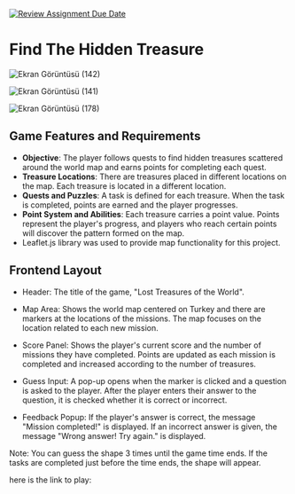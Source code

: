 [![Review Assignment Due Date](https://classroom.github.com/assets/deadline-readme-button-22041afd0340ce965d47ae6ef1cefeee28c7c493a6346c4f15d667ab976d596c.svg)](https://classroom.github.com/a/ATV5e7Id)

 # Find The Hidden Treasure

![Ekran Görüntüsü (142)](https://github.com/user-attachments/assets/faabbad4-7478-44b6-a6b0-5239f9876371)


![Ekran Görüntüsü (141)](https://github.com/user-attachments/assets/c8b082f4-657a-4dc6-8932-61d094cd401e)



![Ekran Görüntüsü (178)](https://github.com/user-attachments/assets/e02affda-9430-43b3-8b0b-1671931f660f)






  ## Game Features and Requirements

- **Objective**:  The player follows quests to find hidden treasures scattered around the world map and earns points for completing each quest.
- **Treasure Locations**: There are treasures placed in different locations on the map. Each treasure is located in a different location.
- **Quests and Puzzles**:  A task is defined for each treasure. When the task is completed, points are earned and the player progresses.
- **Point System and Abilities**:  Each treasure carries a point value. Points represent the player's progress, and players who reach certain points will discover the pattern formed on the map.
- Leaflet.js library was used to provide map functionality for this project.

## Frontend Layout

- Header:
The title of the game, "Lost Treasures of the World".

- Map Area:
Shows the world map centered on Turkey and there are markers at the locations of the missions.
The map focuses on the location related to each new mission.

- Score Panel:
Shows the player's current score and the number of missions they have completed.
Points are updated as each mission is completed and increased according to the number of treasures.

- Guess Input:
A pop-up opens when the marker is clicked and a question is asked to the player.
After the player enters their answer to the question, it is checked whether it is correct or incorrect.

- Feedback Popup:
If the player's answer is correct, the message "Mission completed!" is displayed.
If an incorrect answer is given, the message "Wrong answer! Try again." is displayed.


Note: You can guess the shape 3 times until the game time ends. If the tasks are completed just before the time ends, the shape will appear.

here is the link to play:



